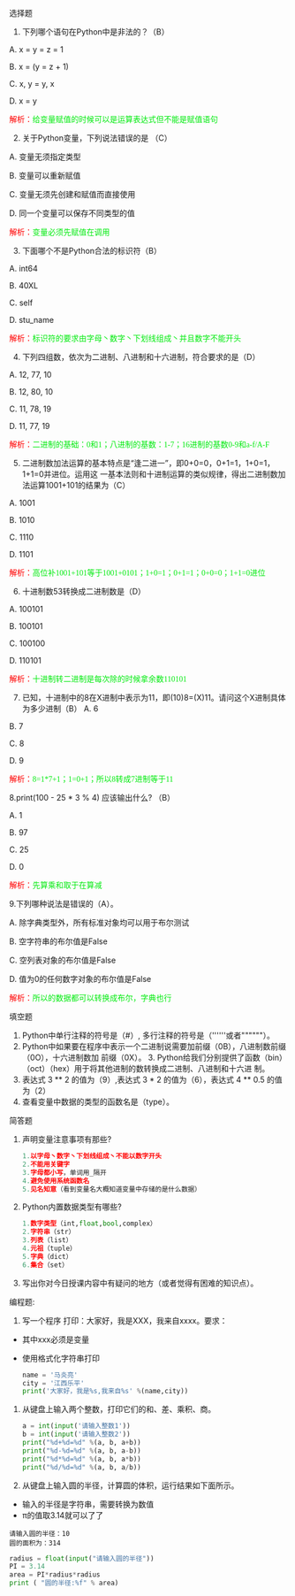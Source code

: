 选择题

1. 下列哪个语句在Python中是⾮法的？（B）

A. x = y = z = 1

B. x = (y = z + 1)

C. x, y = y, x

D. x = y  

<font face="黑体" color=red>解析：</font><font face="黑体" color=liceBlue>给变量赋值的时候可以是运算表达式但不能是赋值语句</font>

2. 关于Python变量，下列说法错误的是 （C）

A. 变量⽆须指定类型

B. 变量可以重新赋值

C. 变量⽆须先创建和赋值⽽直接使⽤

D. 同⼀个变量可以保存不同类型的值  

<font face="黑体" color=red>解析：</font><font face="黑体" color=liceBlue>变量必须先赋值在调用</font>

3. 下⾯哪个不是Python合法的标识符（B）

A. int64

B. 40XL

C. self

D. stu_name

<font face="黑体" color=red>解析：</font><font face="黑体" color=liceBlue>标识符的要求由字母丶数字丶下划线组成丶并且数字不能开头</font>

4. 下列四组数，依次为⼆进制、⼋进制和⼗六进制，符合要求的是（D）

A. 12, 77, 10

B. 12, 80, 10

C. 11, 78, 19

D. 11, 77, 19

<font face="黑体" color=red>解析：</font><font face="黑体" color=liceBlue>二进制的基础：0和1；八进制的基数：1-7；16进制的基数0-9和a-f/A-F</font>

5. ⼆进制数加法运算的基本特点是“逢⼆进⼀”，即0+0=0，0+1=1，1+0=1，1+1=0并进位。运⽤这 ⼀基本法则和⼗进制运算的类似规律，得出⼆进制数加法运算1001+101的结果为（C）

A. 1001

B. 1010

C. 1110

D. 1101  

<font face="黑体" color=red>解析：</font><font face="黑体" color=liceBlue>高位补1001+101等于1001+0101；1+0=1；0+1=1；0+0=0；1+1=0进位</font>

6. ⼗进制数53转换成⼆进制数是（D）

A. 100101

B. 100101

C. 100100

D. 110101

<font face="黑体" color=red>解析：</font><font face="黑体" color=liceBlue>十进制转二进制是每次除的时候拿余数110101</font>

7. 已知，⼗进制中的8在X进制中表示为11，即(10)8=(X)11。请问这个X进制具体为多少进制（B） A. 6

B. 7

C. 8

D. 9

<font face="黑体" color=red>解析：</font><font face="黑体" color=liceBlue>8=1*7+1；1=0+1；所以8转成7进制等于11</font>

8.print(100 - 25 * 3 % 4) 应该输出什么? （B）

A. 1

B. 97

C. 25

D. 0  

<font face="黑体" color=red>解析：</font><font face="黑体" color=liceBlue>先算乘和取于在算减</font>

9.下列哪种说法是错误的（A）。

A. 除字典类型外，所有标准对象均可以⽤于布尔测试

B. 空字符串的布尔值是False

C. 空列表对象的布尔值是False

D. 值为0的任何数字对象的布尔值是False  

<font face="黑体" color=red>解析：</font><font face="黑体" color=liceBlue>所以的数据都可以转换成布尔，字典也行</font>

填空题

1. Python中单⾏注释的符号是（#）, 多⾏注释的符号是（''''''或者""""""）。
2. Python中如果要在程序中表示⼀个⼆进制说需要加前缀（0B），⼋进制数前缀（0O），⼗六进制数加 前缀（0X）。
   3. Python给我们分别提供了函数（bin）（oct）（hex）⽤于将其他进制的数转换成⼆进制、⼋进制和⼗六进 制。
4. 表达式 3 ** 2 的值为（9）,表达式 3 * 2 的值为（6），表达式 4 ** 0.5 的值为（2）
5. 查看变量中数据的类型的函数名是（type）。

简答题

1. 声明变量注意事项有那些?

   ```python
   1.以字母丶数字丶下划线组成丶不能以数字开头
   2.不能用关键字
   3.字母都小写，单词用_隔开
   4.避免使用系统函数名
   5.见名知意（看到变量名大概知道变量中存储的是什么数据）
   ```

   

2. Python内置数据类型有哪些?

   ```python
   1.数字类型（int,float,bool,complex）
   2.字符串（str）
   3.列表（list）
   4.元祖（tuple）
   5.字典（dict）
   6.集合（set）
   ```

   

3. 写出你对今⽇授课内容中有疑问的地⽅（或者觉得有困难的知识点）。

编程题:

1. 写一个程序 打印：大家好，我是XXX，我来自xxxx。要求：

- 其中xxx必须是变量

- 使用格式化字符串打印

  ```python
  name = '马炎亮'
  city = '江西乐平'
  print('大家好，我是%s,我来自%s' %(name,city))
  ```

  

1. 从键盘上输入两个整数，打印它们的和、差、乘积、商。

   ```python
   a = int(input('请输入整数1')) 
   b = int(input('请输入整数2'))
   print("%d+%d=%d" %(a, b, a+b)) 
   print("%d-%d=%d" %(a, b, a-b)) 
   print("%d*%d=%d" %(a, b, a*b)) 
   print("%d/%d=%d" %(a, b, a/b))
   ```

   

2. 从键盘上输入圆的半径，计算圆的体积，运行结果如下面所示。 

- 输入的半径是字符串，需要转换为数值 
- π的值取3.14就可以了了 

```
请输入圆的半径：10
圆的面积为：314
```

```python
radius = float(input("请输入圆的半径")) 
PI = 3.14
area = PI*radius*radius 
print ( "圆的半径:%f" % area)
```

